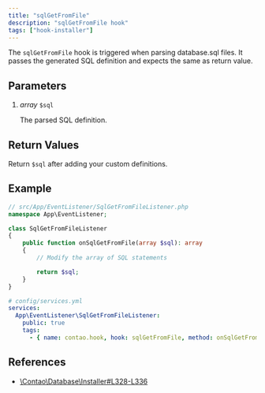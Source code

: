 ```yaml
---
title: "sqlGetFromFile"
description: "sqlGetFromFile hook"
tags: ["hook-installer"]
---
```



The `sqlGetFromFile` hook is triggered when parsing database.sql files. It passes
the generated SQL definition and expects the same as return value.


## Parameters

1. *array* `$sql`

    The parsed SQL definition.


## Return Values

Return `$sql` after adding your custom definitions.


## Example

```php
// src/App/EventListener/SqlGetFromFileListener.php
namespace App\EventListener;

class SqlGetFromFileListener
{
    public function onSqlGetFromFile(array $sql): array
    {
        // Modify the array of SQL statements

        return $sql;
    }
}
```

```yml
# config/services.yml
services:
  App\EventListener\SqlGetFromFileListener:
    public: true
    tags:
      - { name: contao.hook, hook: sqlGetFromFile, method: onSqlGetFromFile }
```


## References

* [\Contao\Database\Installer#L328-L336](https://github.com/contao/contao/blob/4.7.6/core-bundle/src/Resources/contao/library/Contao/Database/Installer.php#L328-L336)
